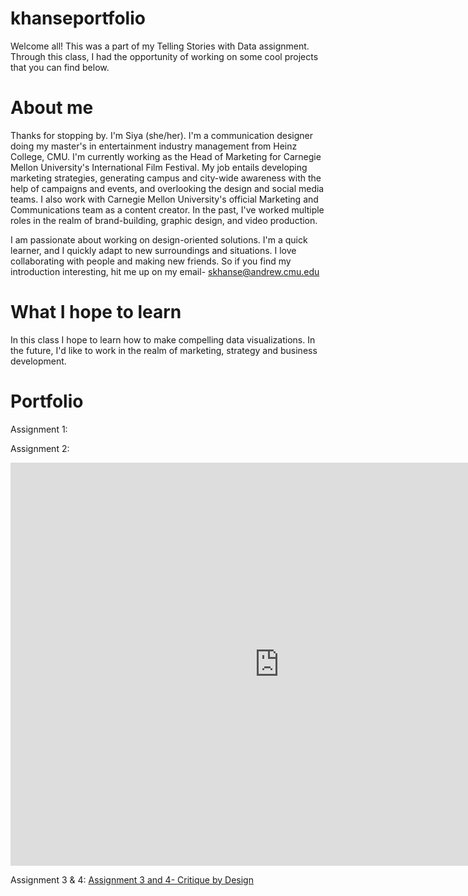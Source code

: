 # khanseportfolio
Welcome all! This was a part of my Telling Stories with Data assignment. Through this class, I had the opportunity of working on some cool projects that you can find below. 

# About me
Thanks for stopping by. I'm Siya (she/her). I'm a communication designer doing my master's in entertainment industry management from Heinz College, CMU. I'm currently working as the Head of Marketing for Carnegie Mellon University's International Film Festival. My job entails developing marketing strategies, generating campus and city-wide awareness with the help of campaigns and events, and overlooking the design and social media teams. I also work with Carnegie Mellon University's official Marketing and Communications team as a content creator. In the past, I've worked multiple roles in the realm of brand-building, graphic design, and video production.

I am passionate about working on design-oriented solutions. I'm a quick learner, and I quickly adapt to new surroundings and situations. I love collaborating with people and making new friends. So if you find my introduction interesting, hit me up on my email- skhanse@andrew.cmu.edu

# What I hope to learn
In this class I hope to learn how to make compelling data visualizations. In the future, I'd like to work in the realm of marketing, strategy and business development. 

# Portfolio
Assignment 1:
<div class="flourish-embed flourish-chart" data-src="visualisation/8529829"><script src="https://public.flourish.studio/resources/embed.js"></script></div>


Assignment 2:
<iframe src="https://data.oecd.org/chart/6BgF" width="860" height="645" style="border: 0" mozallowfullscreen="true" webkitallowfullscreen="true" allowfullscreen="true"><a href="https://data.oecd.org/chart/6BgF" target="_blank">OECD Chart: General government debt, Total, % of GDP, Annual, 2020</a></iframe>


Assignment 3 & 4:
[Assignment 3 and 4- Critique by Design](https://siyakhanse.github.io/khanseportfolio/newdataviz.html)
